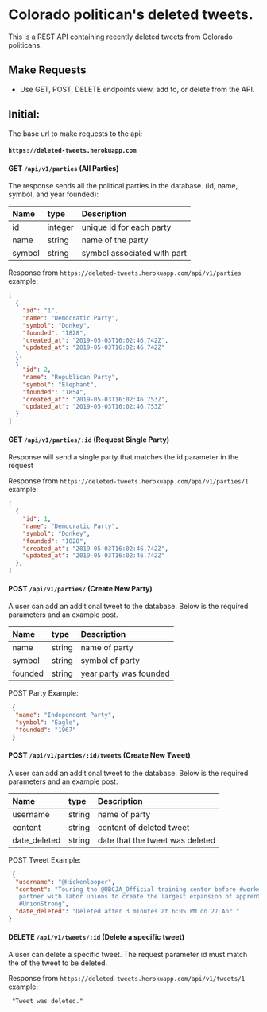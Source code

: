 # Colorado politican's deleted tweets.
This is a REST API containing recently deleted tweets from Colorado politicans.

## Make Requests
- Use GET, POST, DELETE endpoints view, add to, or delete from the API.

## Initial:
The base url to make requests to the api:
#### `https://deleted-tweets.herokuapp.com`

#### GET `/api/v1/parties` (All Parties)
The response sends all the political parties in the database. (id, name, symbol, and year founded):

| Name         | type      | Description                             |
| :------------|:----------|:----------------------------------------|
| id           | integer   | unique id for each party                |
| name         | string    | name of the party                       |
| symbol       | string    | symbol associated with part             |

Response from `https://deleted-tweets.herokuapp.com/api/v1/parties` example:
```json
[
  {
    "id": "1",
    "name": "Democratic Party",
    "symbol": "Donkey",
    "founded": "1828",
    "created_at": "2019-05-03T16:02:46.742Z",
    "updated_at": "2019-05-03T16:02:46.742Z"
  },
  {
    "id": 2,
    "name": "Republican Party",
    "symbol": "Elephant",
    "founded": "1854",
    "created_at": "2019-05-03T16:02:46.753Z",
    "updated_at": "2019-05-03T16:02:46.753Z"
  }
]
```

#### GET `/api/v1/parties/:id` (Request Single Party)
Response will send a single party that matches the id parameter in the request

Response from `https://deleted-tweets.herokuapp.com/api/v1/parties/1` example:
```json
[
  {
    "id": 1,
    "name": "Democratic Party",
    "symbol": "Donkey",
    "founded": "1828",
    "created_at": "2019-05-03T16:02:46.742Z",
    "updated_at": "2019-05-03T16:02:46.742Z"
  },
]
```

#### POST `/api/v1/parties/` (Create New Party)
A user can add an additional tweet to the database. Below is the required parameters and an example post.

| Name         | type      | Description                                     |
| :------------|:----------|:------------------------------------------------|
| name         | string    | name of party                                   |
| symbol       | string    | symbol of party                                 |
| founded      | string    | year party was founded                          |

POST Party Example:
```json
 {
  "name": "Independent Party", 
  "symbol": "Eagle", 
  "founded": "1967"
 }
```

#### POST `/api/v1/parties/:id/tweets` (Create New Tweet)
A user can add an additional tweet to the database. Below is the required parameters and an example post.

| Name         | type      | Description                                     |
| :------------|:----------|:------------------------------------------------|
| username     | string    | name of party                                   |
| content      | string    | content of deleted tweet                        |
| date_deleted | string    | date that the tweet was deleted                 |

POST Tweet Example:
```json
 {
  "username": "@Hickenlooper",
  "content": "Touring the @UBCJA_Official training center before #workersforum today. To tackle income inequality, we must     
   partner with labor unions to create the largest expansion of apprenticeships and skills training in our country’s history. 
   #UnionStrong",
  "date_deleted": "Deleted after 3 minutes at 6:05 PM on 27 Apr."
}
```

#### DELETE `/api/v1/tweets/:id` (Delete a specific tweet)
A user can delete a specific tweet. The request parameter id must match the of the tweet to be deleted.

Response from `https://deleted-tweets.herokuapp.com/api/v1/tweets/1` example:
```
 "Tweet was deleted."
```
